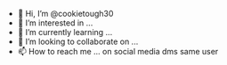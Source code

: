 - 👋 Hi, I’m @cookietough30
- 👀 I’m interested in ... 
- 🌱 I’m currently learning ...
- 💞️ I’m looking to collaborate on ...
- 📫 How to reach me ... on social media dms same user

<!---
cookietough30/cookietough30 is a ✨ special ✨ repository because its `README.md` (this file) appears on your GitHub profile.
You can click the Preview link to take a look at your changes.
--->
